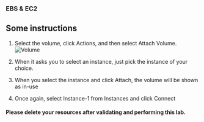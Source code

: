 ### EBS & EC2

## Some instructions

1.	Select the volume, click Actions, and then select Attach Volume. ![Volume](https://user-images.githubusercontent.com/84078733/192092778-a0320c06-bb4a-4cc6-8277-60b1e429d1af.png)

2.	When it asks you to select an instance, just pick the instance of your choice. 
3.	When you select the instance and click Attach, the volume will be shown as in-use
4.	Once again, select Instance-1 from Instances and click Connect

#### Please delete your resources after validating and performing this lab.
